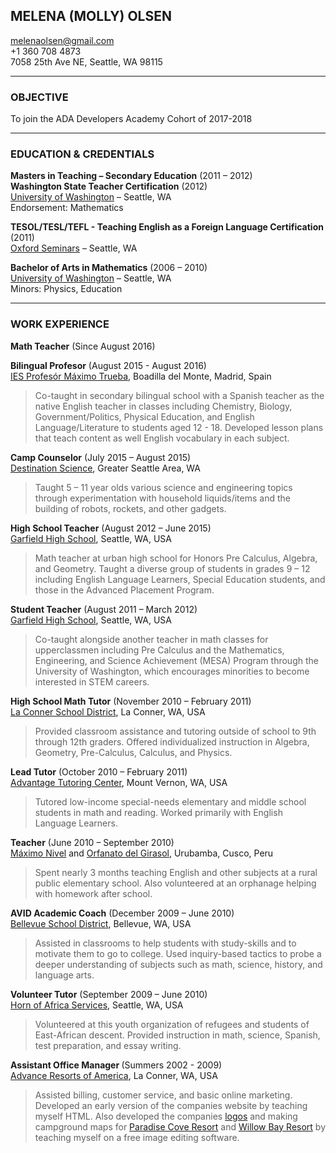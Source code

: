 ## MELENA (MOLLY) OLSEN  
<melenaolsen@gmail.com>  
+1 360 708 4873  
7058 25th Ave NE, Seattle, WA 98115  

___
### <b>OBJECTIVE</b>  
To join the ADA Developers Academy Cohort of 2017-2018

___
### <b>EDUCATION & CREDENTIALS</b>  

<b>Masters in Teaching – Secondary Education</b> (2011 – 2012)  
<b>Washington State Teacher Certification</b> (2012)  
[University of Washington][uw] – Seattle, WA  
Endorsement: Mathematics 

<b>TESOL/TESL/TEFL - Teaching English as a Foreign Language Certification</b> (2011)  
[Oxford Seminars][oxford] – Seattle, WA  

<b>Bachelor of Arts in Mathematics</b> (2006 – 2010)  
[University of Washington][uw] – Seattle, WA  
Minors: Physics, Education  

________________________________________
### <b>WORK EXPERIENCE</b>

<b>Math Teacher</b> (Since August 2016)

<b>Bilingual Profesor</b> (August 2015 - August 2016)  
[IES Profesór Máximo Trueba][maximotrueba], Boadilla del Monte, Madrid, Spain  
> Co-taught in secondary bilingual school with a Spanish teacher as the native English teacher in classes including Chemistry, Biology, Government/Politics, Physical Education, and English Language/Literature to students aged 12 - 18. Developed lesson plans that teach content as well English vocabulary in each subject. 

<b>Camp Counselor</b> (July 2015 – August 2015)  
[Destination Science][destinationscience], Greater Seattle Area, WA
> Taught 5 – 11 year olds various science and engineering topics through experimentation with household liquids/items and the building of robots, rockets, and other gadgets. 

<b>High School Teacher</b> (August 2012 – June 2015)  
[Garfield High School][garfield], Seattle, WA, USA	
> Math teacher at urban high school for Honors Pre Calculus, Algebra, and Geometry. Taught a diverse group of students in grades 9 – 12 including English Language Learners, Special Education students, and those in the Advanced Placement Program.

<b>Student Teacher</b> (August 2011 – March 2012)  
[Garfield High School][garfield], Seattle, WA, USA	
> Co-taught alongside another teacher in math classes for upperclassmen including Pre Calculus and the Mathematics, Engineering, and Science Achievement (MESA) Program through the University of Washington, which encourages minorities to become interested in STEM careers.

<b>High School Math Tutor</b> (November 2010 – February 2011)  
[La Conner School District][lcsd], La Conner, WA, USA	
> Provided classroom assistance and tutoring outside of school to 9th through 12th graders.  Offered individualized instruction in Algebra, Geometry, Pre-Calculus, Calculus, and Physics.

<b>Lead Tutor</b> (October 2010 – February 2011)  
[Advantage Tutoring Center][advantage], Mount Vernon, WA, USA	
> Tutored low-income special-needs elementary and middle school students in math and reading. Worked primarily with English Language Learners.

<b>Teacher</b> (June 2010 – September 2010)  
[Máximo Nivel][maximonivel] and [Orfanato del Girasol][girasol], Urubamba, Cusco, Peru	
> Spent nearly 3 months teaching English and other subjects at a rural public elementary school. Also volunteered at an orphanage helping with homework after school. 

<b>AVID Academic Coach</b> (December 2009 – June 2010)  
[Bellevue School District][bellevue], Bellevue, WA, USA	
> Assisted in classrooms to help students with study-skills and to motivate them to go to college. Used inquiry-based tactics to probe a deeper understanding of subjects such as math, science, history, and language arts.

<b>Volunteer Tutor</b> (September 2009 – June 2010)  
[Horn of Africa Services][hoas], Seattle, WA, USA	 
> Volunteered at this youth organization of refugees and students of East-African descent. Provided instruction in math, science, Spanish, test preparation, and essay writing.

<b> Assistant Office Manager </b> (Summers 2002 - 2009)  
[Advance Resorts of America][ara], La Conner, WA, USA	
> Assisted billing, customer service, and basic online marketing. Developed an early version of the companies website by teaching myself HTML. Also developed the companies [logos][ara] and making campground maps for [Paradise Cove Resort][paradisemap] and [Willow Bay Resort][willowmap] by teaching myself on a free image editing software.

[advantage]: http://advantagetutoringcenter.com/
[ara]: http://www.araresorts.com/
[bellevue]: http://www.bsd405.org/
[destinationscience]: https://destinationscience.org/
[garfield]: http://garfieldhs.seattleschools.org/
[girasol]: https://www.facebook.com/LegacyHumanitarian/?hc_ref=PAGES_TIMELINE
[hoas]: http://www.hoas.org/
[lcsd]: http://lcsd.wednet.edu/
[maximonivel]: https://maximonivel.com/
[maximotrueba]: https://iesprofesormaximotrueba.es/
[oxford]: https://www.oxfordseminars.com/
[paradisemap]: http://www.pcrvresort.com/site-map
[uw]: https://www.washington.edu/
[willowmap]: http://www.wbrvresort.com/site-map

